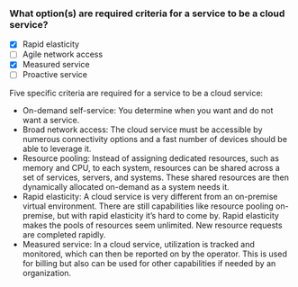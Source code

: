### What option(s) are required criteria for a service to be a cloud service?
- [x] Rapid elasticity
- [ ] Agile network access
- [x] Measured service
- [ ] Proactive service

Five specific criteria are required for a service to be a cloud service:
- On-demand self-service: You determine when you want and do not want a service.
- Broad network access: The cloud service must be accessible by numerous connectivity options and a fast number of devices should be able to leverage it.
- Resource pooling: Instead of assigning dedicated resources, such as memory and CPU, to each system, resources can be shared across a set of services, servers, and systems. These shared resources are then dynamically allocated on-demand as a system needs it.
- Rapid elasticity: A cloud service is very different from an on-premise virtual environment. There are still capabilities like resource pooling on-premise, but with rapid elasticity it’s hard to come by. Rapid elasticity makes the pools of resources seem unlimited. New resource requests are completed rapidly.
- Measured service: In a cloud service, utilization is tracked and monitored, which can then be reported on by the operator. This is used for billing but also can be used for other capabilities if needed by an organization.
